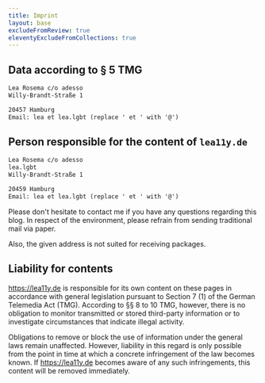 ```yaml
---
title: Imprint
layout: base
excludeFromReview: true
eleventyExcludeFromCollections: true
---
```


## Data according to § 5 TMG

```txt
Lea Rosema c/o adesso
Willy-Brandt-Straße 1

20457 Hamburg
Email: lea et lea.lgbt (replace ' et ' with '@')
```

## Person responsible for the content of `lea11y.de`

```txt
Lea Rosema c/o adesso
lea.lgbt
Willy-Brandt-Straße 1

20459 Hamburg
Email: lea et lea.lgbt (replace ' et ' with '@')
```

Please don't hesitate to contact me if you have any questions regarding this blog.
In respect of the environment, please refrain from sending traditional mail via paper.

Also, the given address is not suited for receiving packages.

## Liability for contents

<https://lea11y.de> is responsible for its own content on these pages in accordance with general legislation pursuant to Section 7 (1) of the German Telemedia Act (TMG). According to §§ 8 to 10 TMG, however, there is no obligation to monitor transmitted or stored third-party information or to investigate circumstances that indicate illegal activity.

Obligations to remove or block the use of information under the general laws remain unaffected. However, liability in this regard is only possible from the point in time at which a concrete infringement of the law becomes known. If <https://lea11y.de> becomes aware of any such infringements, this content will be removed immediately.

